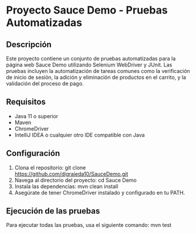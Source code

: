 # Proyecto Sauce Demo - Pruebas Automatizadas

## Descripción
Este proyecto contiene un conjunto de pruebas automatizadas para la página web Sauce Demo utilizando Selenium WebDriver y JUnit. Las pruebas incluyen la automatización de tareas comunes como la verificación de inicio de sesión, la adición y eliminación de productos en el carrito, y la validación del proceso de pago.

## Requisitos
- Java 11 o superior
- Maven
- ChromeDriver
- IntelliJ IDEA o cualquier otro IDE compatible con Java

## Configuración
1. Clona el repositorio:
   git clone https://github.com/digrajeda10/SauceDemo.git
2. Navega al directorio del proyecto:
   cd Sauce Demo
3. Instala las dependencias:
   mvn clean install
4. Asegúrate de tener ChromeDriver instalado y configurado en tu PATH.

## Ejecución de las pruebas
Para ejecutar todas las pruebas, usa el siguiente comando:
   mvn test